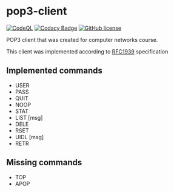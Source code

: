 # pop3-client

[![CodeQL](https://github.com/GustasG/pop3-client/actions/workflows/codeql-analysis.yml/badge.svg)](https://github.com/GustasG/pop3-client/actions/workflows/codeql-analysis.yml)
[![Codacy Badge](https://app.codacy.com/project/badge/Grade/905135be9d334e90998a0ac9dfbf4959)](https://www.codacy.com/gh/GustasG/pop3-client/dashboard?utm_source=github.com&amp;utm_medium=referral&amp;utm_content=GustasG/pop3-client&amp;utm_campaign=Badge_Grade)
[![GitHub license](https://img.shields.io/badge/license-MIT-blue.svg)](https://raw.githubusercontent.com/GustasG/pop3-client/master/LICENSE)

POP3 client that was created for computer networks course.

This client was implemented according to [RFC1939](https://www.ietf.org/rfc/rfc1939.txt) specification


## Implemented commands

- USER
- PASS
- QUIT
- NOOP
- STAT
- LIST [msg]
- DELE
- RSET
- UIDL [msg]
- RETR

## Missing commands

- TOP
- APOP